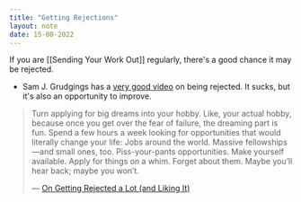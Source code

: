 ```yaml
---
title: "Getting Rejections"
layout: note
date: 15-08-2022
---
```


If you are [[Sending Your Work Out]] regularly, there's a good chance it may be rejected.

-   Sam J. Grudgings has a <a href="https://www.youtube.com/watch?v=iRjVWzbL66o" >very good video</a> on being rejected. It sucks, but it's also an opportunity to improve.

> Turn applying for big dreams into your hobby. Like, your actual hobby, because once you get over the fear of failure, the dreaming part is fun. Spend a few hours a week looking for opportunities that would literally change your life: Jobs around the world. Massive fellowships—and small ones, too. Piss-your-pants opportunities. Make yourself available. Apply for things on a whim. Forget about them. Maybe you’ll hear back; maybe you won’t.
>
> — <a href="https://getpocket.com/explore/item/on-getting-rejected-a-lot-and-liking-it?utm_source=pocket-newtab-global-en-GB" >On Getting Rejected a Lot (and Liking It)</a>
